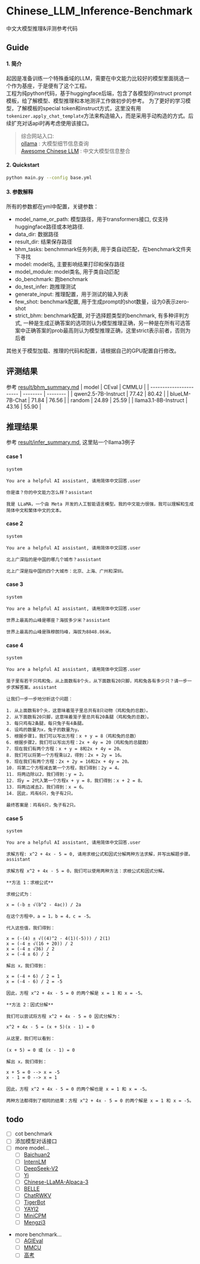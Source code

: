 # Chinese_LLM_Inference-Benchmark
中文大模型推理&评测参考代码

## Guide
#### 1. 简介
起因是准备训练一个特殊垂域的LLM，需要在中文能力比较好的模型里面挑选一个作为基座，于是便有了这个工程。   
工程为纯python代码，基于huggingface后端，包含了各模型的instruct prompt模板，给了解模型、模型推理和本地测评工作做初步的参考。
为了更好的学习模型，了解模板的special token和instruct方式，这里没有用`tokenizer.apply_chat_template`方法来构造输入，而是采用手动构造的方式。后续扩充对话api时再考虑使用该接口。  

> 综合网站入口:  
> [ollama](https://ollama.com/) : 大模型细节信息查询  
> [Awesome Chinese LLM](https://github.com/HqWu-HITCS/Awesome-Chinese-LLM)  : 中文大模型信息整合  

#### 2. Quickstart
```sh
python main.py --config base.yml
```

#### 3. 参数解释
所有的参数都在yml中配置，关键参数：
- model_name_or_path: 模型路径，用于transformers接口, 仅支持huggingface路径或本地路径.
- data_dir: 数据路径
- result_dir: 结果保存路径
- bhm_tasks: benchmmark任务列表, 用于类自动匹配，在benchmark文件夹下寻找
- model: model名, 主要影响结果打印和保存路径
- model_module: model类名, 用于类自动匹配
- do_benchmark: 跑benchmark
- do_test_infer: 跑推理测试
- generate_input: 推理配置，用于测试的输入列表
- few_shot: benchmark配置, 用于生成prompt的shot数量，设为0表示zero-shot
- strict_bhm: benchmark配置, 对于选择题类型的benchmark, 有多种评判方式, 一种是生成正确答案的选项则认为模型推理正确，另一种是在所有可选答案中正确答案的prob最高则认为模型推理正确，这里strict表示前者，否则为后者

其他关于模型加载、推理的代码和配置，请根据自己的GPU配置自行修改。

## 评测结果
参考 [result/bhm_summary.md](https://github.com/iLovEing/Chinese_LLM_Inference-Benchmark/blob/main/result/bhm_summary.md)
|          model          |  CEval   |  CMMLU   |
| ----------------------- | -------- | -------- |
|   qwen2.5-7B-Instruct   |  77.42   |  80.42   |
|     blueLM-7B-Chat      |  71.84   |  76.56   |
|         random          |  24.89   |  25.59   |
|  llama3.1-8B-Instruct   |  43.16   |  55.90   |

## 推理结果
参考 [result/infer_summary.md](https://github.com/iLovEing/Chinese_LLM_Inference-Benchmark/blob/main/result/infer_summary.md), 这里贴一个llama3例子

#### case 1
```
system

You are a helpful AI assistant, 请用简体中文回答.user

你是谁？你的中文能力怎么样？assistant

我是 LLaMA，一个由 Meta 开发的人工智能语言模型。我的中文能力很强，我可以理解和生成简体中文和繁体中文的文本。
```

#### case 2
```
system

You are a helpful AI assistant, 请用简体中文回答.user

北上广深指的是中国的哪几个城市？assistant

北上广深是指中国的四个大城市：北京、上海、广州和深圳。
```

#### case 3
```
system

You are a helpful AI assistant, 请用简体中文回答.user

世界上最高的山峰是哪座？海拔多少米？assistant

世界上最高的山峰是珠穆朗玛峰，海拔为8848.86米。
```

#### case 4
```
system

You are a helpful AI assistant, 请用简体中文回答.user

笼子里有若干只鸡和兔，从上面数有8个头，从下面数有20只脚，鸡和兔各有多少只？请一步一步求解答案。assistant

让我们一步一步地分析这个问题：

1. 从上面数有8个头，这意味着笼子里总共有8只动物（鸡和兔的总数）。
2. 从下面数有20只脚，这意味着笼子里总共有20条腿（鸡和兔的总数）。
3. 每只鸡有2条腿，每只兔子有4条腿。
4. 设鸡的数量为x，兔子的数量为y。
5. 根据步骤1，我们可以写出方程：x + y = 8（鸡和兔的总数）
6. 根据步骤2，我们可以写出方程：2x + 4y = 20（鸡和兔的总腿数）
7. 现在我们有两个方程：x + y = 8和2x + 4y = 20。
8. 我们可以将第一个方程乘以2，得到：2x + 2y = 16。
9. 现在我们有两个方程：2x + 2y = 16和2x + 4y = 20。
10. 将第二个方程减去第一个方程，我们得到：2y = 4。
11. 将两边除以2，我们得到：y = 2。
12. 将y = 2代入第一个方程x + y = 8，我们得到：x + 2 = 8。
13. 将两边减去2，我们得到：x = 6。
14. 因此，鸡有6只，兔子有2只。

最终答案是：鸡有6只，兔子有2只。
```

#### case 5
```
system

You are a helpful AI assistant, 请用简体中文回答.user

求解方程: x^2 + 4x - 5 = 0, 请用求根公式和因式分解两种方法求解，并写出解题步骤。assistant

求解方程 x^2 + 4x - 5 = 0，我们可以使用两种方法：求根公式和因式分解。

**方法 1：求根公式**

求根公式为：

x = (-b ± √(b^2 - 4ac)) / 2a

在这个方程中，a = 1，b = 4，c = -5。

代入这些值，我们得到：

x = (-(4) ± √((4)^2 - 4(1)(-5))) / 2(1)
x = (-4 ± √(16 + 20)) / 2
x = (-4 ± √36) / 2
x = (-4 ± 6) / 2

解出 x，我们得到：

x = (-4 + 6) / 2 = 1
x = (-4 - 6) / 2 = -5

因此，方程 x^2 + 4x - 5 = 0 的两个解是 x = 1 和 x = -5。

**方法 2：因式分解**

我们可以尝试将方程 x^2 + 4x - 5 = 0 因式分解为：

x^2 + 4x - 5 = (x + 5)(x - 1) = 0

从这里，我们可以看到：

(x + 5) = 0 或 (x - 1) = 0

解出 x，我们得到：

x + 5 = 0 --> x = -5
x - 1 = 0 --> x = 1

因此，方程 x^2 + 4x - 5 = 0 的两个解也是 x = 1 和 x = -5。

两种方法都得到了相同的结果：方程 x^2 + 4x - 5 = 0 的两个解是 x = 1 和 x = -5。
```

## todo
- [ ] cot benchmark
- [ ] 添加模型对话接口
- [ ] more model...
  - [ ] [Baichuan2](https://github.com/baichuan-inc/Baichuan2)
  - [ ] [InternLM](https://github.com/InternLM/InternLM)
  - [ ] [DeepSeek-V2](https://github.com/deepseek-ai/DeepSeek-V2)
  - [ ] [Yi](https://github.com/01-ai/Yi)
  - [ ] [Chinese-LLaMA-Alpaca-3](https://github.com/ymcui/Chinese-LLaMA-Alpaca-3)
  - [ ] [BELLE](https://github.com/LianjiaTech/BELLE)
  - [ ] [ChatRWKV](https://github.com/BlinkDL/ChatRWKV)
  - [ ] [TigerBot](https://github.com/TigerResearch/TigerBot)
  - [ ] [YAYI2](https://github.com/wenge-research/YAYI2)
  - [ ] [MiniCPM](https://github.com/OpenBMB/MiniCPM)
  - [ ] [Mengzi3](https://github.com/Langboat/Mengzi3)
- more benchmark...
  - [ ] [AGIEval](https://github.com/ruixiangcui/AGIEval)
  - [ ] [MMCU](https://github.com/Felixgithub2017/MMCU)
  - [ ] [高考](https://github.com/OpenLMLab/GAOKAO-Bench)